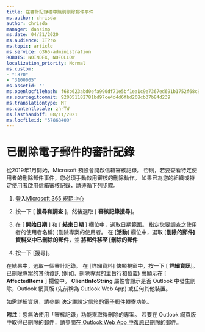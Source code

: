 ```yaml
---
title: 在審計記錄檔中識別刪除郵件事件
ms.author: chrisda
author: chrisda
manager: dansimp
ms.date: 04/21/2020
ms.audience: ITPro
ms.topic: article
ms.service: o365-administration
ROBOTS: NOINDEX, NOFOLLOW
localization_priority: Normal
ms.custom:
- "1370"
- "3100005"
ms.assetid: ''
ms.openlocfilehash: f68b623abd0efa990df71e5bf1ea1c9e7367ed691b1752f68c971e973922a63d
ms.sourcegitcommit: 920051182781bd97ce4d4d6fbd268cb37b84d239
ms.translationtype: MT
ms.contentlocale: zh-TW
ms.lasthandoff: 08/11/2021
ms.locfileid: "57868409"
---
```

# <a name="audit-logs-for-deleted-email-messages"></a>已刪除電子郵件的審計記錄

從2019年1月開始，Microsoft 預設會開啟信箱審核記錄。 否則，若要查看特定使用者的刪除郵件事件，您必須手動啟用審核的刪除動作。 如果已為您的組織或特定使用者啟用信箱審核記錄，請遵循下列步驟。

1. 登入[Microsoft 365 規範中心](https://protection.office.com/)

2. 按一下 [ **搜尋和調查** ]，然後選取 [ **審核記錄搜尋**]。

3. 在 [ **開始日期** ] 和 [ **結束日期** ] 欄位中，選取日期範圍。 指定您要調查之使用者的使用者名稱)  (刪除專案的使用者。 在 [**活動**] 欄位中，選取 [**刪除的郵件] 資料夾中已刪除的郵件**，並 **將郵件移至 [刪除的郵件**

4. 按一下 [搜尋]。

在結果中，選取一個審計記錄。 在 [詳細資料] 快顯視窗中，按一下 [ **詳細資訊**]。 已刪除專案的其他資訊 (例如，刪除專案的主旨行和位置) 會顯示在 [ **AffectedItems** ] 欄位中。 **ClientInfoString** 屬性會顯示是否 Outlook 中發生刪除，Outlook 網頁版 (先前稱為 Outlook Web App) 或任何其他裝置。

如需詳細資訊，請參閱 [決定誰設定信箱的電子郵件](https://docs.microsoft.com/microsoft-365/compliance/auditing-troubleshooting-scenarios#determine-if-a-user-deleted-email-items)轉寄功能。

**附注**：您無法使用「審核記錄」功能來取得刪除的專案。 若要在 Outlook 網頁版中取得已刪除的郵件，請參閱[在 Outlook Web App 中復原已刪除的](https://support.office.com/article/C3D8FC15-EEEF-4F1C-81DF-E27964B7EDD4)郵件。
